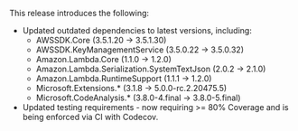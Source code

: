 This release introduces the following:

- Updated outdated dependencies to latest versions, including:
  - AWSSDK.Core (3.5.1.20 -> 3.5.1.30)
  - AWSSDK.KeyManagementService (3.5.0.22 -> 3.5.0.32)
  - Amazon.Lambda.Core (1.1.0 -> 1.2.0)
  - Amazon.Lambda.Serialization.SystemTextJson (2.0.2 -> 2.1.0)
  - Amazon.Lambda.RuntimeSupport (1.1.1 -> 1.2.0)
  - Microsoft.Extensions.* (3.1.8 -> 5.0.0-rc.2.20475.5)
  - Microsoft.CodeAnalysis.* (3.8.0-4.final -> 3.8.0-5.final)
- Updated testing requirements - now requiring &gt;= 80% Coverage and is being enforced via CI with Codecov.